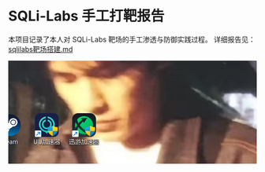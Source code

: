 # SQLi-Labs 手工打靶报告

本项目记录了本人对 SQLi-Labs 靶场的手工渗透与防御实践过程。
详细报告见：[sqlilabs靶场搭建.md](./sqlilabs靶场搭建.md)

![](assets/image/1.png)
